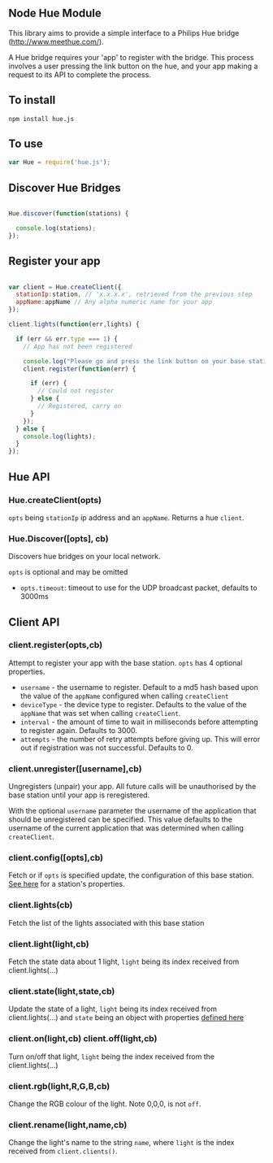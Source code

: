 Node Hue Module
---
This library aims to provide a simple interface to a Philips Hue bridge (http://www.meethue.com/).

A Hue bridge requires your 'app' to register with the bridge. This process involves a user pressing the link button on the hue, and your app making a request to its API to complete the process.

## To install
```
npm install hue.js
```

## To use
```javascript
var Hue = require('hue.js');
```

## Discover Hue Bridges
```javascript

Hue.discover(function(stations) {

  console.log(stations);
});
```

## Register your app
```javascript

var client = Hue.createClient({
  stationIp:station, // 'x.x.x.x', retrieved from the previous step
  appName:appName // Any alpha numeric name for your app
});

client.lights(function(err,lights) {

  if (err && err.type === 1) {
    // App has not been registered

    console.log("Please go and press the link button on your base station(s)");
    client.register(function(err) {

      if (err) {
        // Could not register
      } else {
        // Registered, carry on
      }
    });
  } else {
    console.log(lights);
  }
});
```

## Hue API
### Hue.createClient(opts)
`opts` being `stationIp` ip address and an `appName`. Returns a hue `client`.

### Hue.Discover([opts], cb)
Discovers hue bridges on your local network.

`opts` is optional and may be omitted

- `opts.timeout`: timeout to use for the UDP broadcast packet, defaults to 3000ms

## Client API

### client.register(opts,cb)
Attempt to register your app with the base station. `opts` has 4 optional properties.

* `username` - the username to register. Default to a md5 hash based upon the value of the `appName` configured when calling `createClient`
* `deviceType` - the device type to register. Defaults to the value of the `appName` that was set when calling `createClient`. 
* `interval` - the amount of time to wait in milliseconds before attempting to register again. Defaults to 3000.
* `attempts` - the number of retry attempts before giving up. This will error out if registration was not successful. Defaults to 0.

### client.unregister([username],cb)
Ungregisters (unpair) your app. All future calls will be unauthorised by the base station until your app is reregistered.

With the optional `username` parameter the username of the application that should be unregistered can be specified. This value defaults to the username of the current application that was determined when calling `createClient`.

### client.config([opts],cb)
Fetch or if `opts` is specified update, the configuration of this base station. [See here](http://burgestrand.github.com/hue-api/api/config/#updating-bridge-configuration) for a station's properties.

### client.lights(cb)
Fetch the list of the lights associated with this base station

### client.light(light,cb)
Fetch the state data about 1 light, `light` being its index received from client.lights(...)

### client.state(light,state,cb)
Update the state of a light, `light` being its index received from client.lights(...) and `state` being an object with properties [defined here](http://burgestrand.github.com/hue-api/api/lights/#changing-light-color-and-turning-them-onoff)

### client.on(light,cb) client.off(light,cb)
Turn on/off that light, `light` being the index received from the client.lights(...)

### client.rgb(light,R,G,B,cb)
Change the RGB colour of the light. Note 0,0,0, is not `off`.

### client.rename(light,name,cb)
Change the light's name to the string `name`, where `light` is the index received from `client.clients()`.
